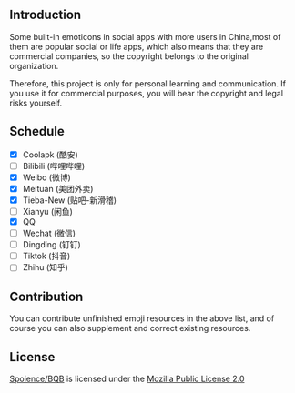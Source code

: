 ## Introduction

Some built-in emoticons in social apps with more users in China,most of them are popular social or life apps, which also means that they are commercial companies, so the copyright belongs to the original organization.

Therefore, this project is only for personal learning and communication. If you use it for commercial purposes, you will bear the copyright and legal risks yourself.

## Schedule

- [x] Coolapk (酷安)
- [ ] Bilibili (哔哩哔哩)
- [x] Weibo (微博)
- [x] Meituan (美团外卖)
- [x] Tieba-New (贴吧-新滑稽)
- [ ] Xianyu (闲鱼)
- [x] QQ
- [ ] Wechat (微信)
- [ ] Dingding (钉钉)
- [ ] Tiktok (抖音)
- [ ] Zhihu (知乎)

## Contribution

You can contribute unfinished emoji resources in the above list, and of course you can also supplement and correct existing resources.

## License

[Spoience/BQB](https://github.com/Spoience/BQB) is licensed under the [Mozilla Public License 2.0](https://github.com/Spoience/BQB/blob/master/LICENSE)

